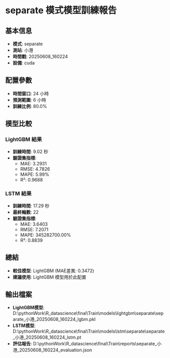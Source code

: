 
# separate 模式模型訓練報告

## 基本信息
- **模式**: separate
- **測站**: 小港
- **時間戳**: 20250608_160224
- **設備**: cuda

## 配置參數
- **時間窗口**: 24 小時
- **預測範圍**: 6 小時
- **訓練比例**: 80.0%

## 模型比較

### LightGBM 結果

- **訓練時間**: 9.02 秒
- **驗證集指標**:
  - MAE: 3.2931
  - RMSE: 4.7826
  - MAPE: 5.99%
  - R²: 0.9688

### LSTM 結果

- **訓練時間**: 17.29 秒
- **最終輪數**: 22
- **驗證集指標**:
  - MAE: 3.6403
  - RMSE: 7.2071
  - MAPE: 345282700.00%
  - R²: 0.8839

## 總結

- **較佳模型**: LightGBM (MAE差異: 0.3472)
- **建議使用**: LightGBM 模型用於此配置


## 輸出檔案
- **LightGBM模型**: D:\pythonWork\R_datascience\final\Train\models\lightgbm\separate\separate_小港_20250608_160224_lgbm.pkl
- **LSTM模型**: D:\pythonWork\R_datascience\final\Train\models\lstm\separate\separate_小港_20250608_160224_lstm.pt
- **評估報告**: D:\pythonWork\R_datascience\final\Train\reports\separate_小港_20250608_160224_evaluation.json
